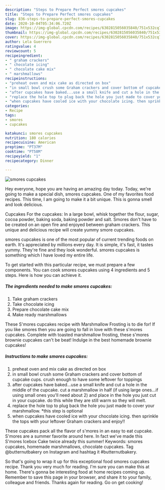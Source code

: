 ```yaml
---
description: "Steps to Prepare Perfect smores cupcakes"
title: "Steps to Prepare Perfect smores cupcakes"
slug: 836-steps-to-prepare-perfect-smores-cupcakes
date: 2020-10-04T05:34:06.720Z
image: https://img-global.cpcdn.com/recipes/6302815056035840/751x532cq70/smores-cupcakes-recipe-main-photo.jpg
thumbnail: https://img-global.cpcdn.com/recipes/6302815056035840/751x532cq70/smores-cupcakes-recipe-main-photo.jpg
cover: https://img-global.cpcdn.com/recipes/6302815056035840/751x532cq70/smores-cupcakes-recipe-main-photo.jpg
author: Lela Guerrero
ratingvalue: 4
reviewcount: 5
recipeingredient:
- " graham crackers"
- " chocolate icing"
- " chocolate cake mix"
- " marshmallows"
recipeinstructions:
- "preheat oven and mix cake as directed on box"
- "in small bowl crush some Graham crackers and cover bottom of cupcake cups. crush enough to have some leftover for toppings"
- "after cupcakes have baked...use a small knife and cut a hole in the middle of the cupcake. cut a marshmallow in half (if using large ones...if using small ones you&#39;ll need about 2) and place in the hole you just cut in your cupcake. do this while they are still warm so they will melt."
- "replace the hole top to plug back the hole you just made to cover your marshmallow.  *this step is optional"
- "when cupcakes have cooled ice with your chocolate icing. then sprinkle the tops with your leftover Graham crackers and enjoy!!"
categories:
- Recipe
tags:
- smores
- cupcakes

katakunci: smores cupcakes 
nutrition: 180 calories
recipecuisine: American
preptime: "PT37M"
cooktime: "PT58M"
recipeyield: "1"
recipecategory: Dinner

---
```



![smores cupcakes](https://img-global.cpcdn.com/recipes/6302815056035840/751x532cq70/smores-cupcakes-recipe-main-photo.jpg)

Hey everyone, hope you are having an amazing day today. Today, we're going to make a special dish, smores cupcakes. One of my favorites food recipes. This time, I am going to make it a bit unique. This is gonna smell and look delicious.

Cupcakes For the cupcakes: In a large bowl, whisk together the flour, sugar, cocoa powder, baking soda, baking powder and salt. Smores don&#39;t have to be created on an open fire and enjoyed between graham crackers. This unique and delicious recipe will create yummy smore cupcakes.

smores cupcakes is one of the most popular of current trending foods on earth. It's appreciated by millions every day. It is simple, it's fast, it tastes yummy. They're fine and they look wonderful. smores cupcakes is something which I have loved my entire life.


To get started with this particular recipe, we must prepare a few components. You can cook smores cupcakes using 4 ingredients and 5 steps. Here is how you can achieve it.

<!--inarticleads1-->

##### The ingredients needed to make smores cupcakes:

1. Take  graham crackers
1. Take  chocolate icing
1. Prepare  chocolate cake mix
1. Make ready  marshmallows


These S&#39;mores cupcakes recipe with Marshmallow Frosting is to die for! If you like smores then you are going to fall in love with these s&#39;mores cupcakes. Complete with toasted marshmallow frosting, these s&#39;mores brownie cupcakes can&#39;t be beat! Indulge in the best homemade brownie cupcakes! 

<!--inarticleads2-->

##### Instructions to make smores cupcakes:

1. preheat oven and mix cake as directed on box
1. in small bowl crush some Graham crackers and cover bottom of cupcake cups. crush enough to have some leftover for toppings
1. after cupcakes have baked...use a small knife and cut a hole in the middle of the cupcake. cut a marshmallow in half (if using large ones...if using small ones you&#39;ll need about 2) and place in the hole you just cut in your cupcake. do this while they are still warm so they will melt.
1. replace the hole top to plug back the hole you just made to cover your marshmallow.  *this step is optional
1. when cupcakes have cooled ice with your chocolate icing. then sprinkle the tops with your leftover Graham crackers and enjoy!!


These cupcakes pack all the flavor of s&#39;mores in an easy to eat cupcake. S&#39;mores are a summer favorite around here. In fact we&#39;ve made this S&#39;mores Icebox Cake twice already this summer! Keywords: smores cupcakes, homemade marshmallows, chocolate cupcakes. Tag @butternutbakery on Instagram and hashtag it #butternutbakery. 

So that's going to wrap it up for this exceptional food smores cupcakes recipe. Thank you very much for reading. I'm sure you can make this at home. There's gonna be interesting food at home recipes coming up. Remember to save this page in your browser, and share it to your family, colleague and friends. Thanks again for reading. Go on get cooking!
